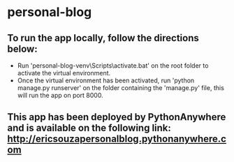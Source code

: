 # personal-blog

## To run the app locally, follow the directions below:

* Run 'personal-blog-venv\Scripts\activate.bat' on the root folder to activate the virtual environment.
* Once the virtual environment has been activated, run 'python manage.py runserver' on the folder containing the 'manage.py' file, this will run the app on port 8000.

## This app has been deployed by PythonAnywhere and is available on the following link: http://ericsouzapersonalblog.pythonanywhere.com